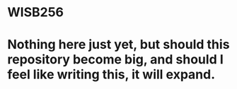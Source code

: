 # WISB256

# Nothing here just yet, but should this repository become big, and should I feel like writing this, it will expand.
